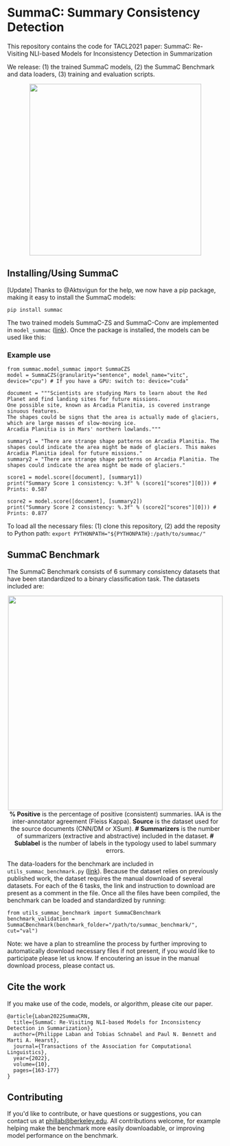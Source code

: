 # SummaC: Summary Consistency Detection

This repository contains the code for TACL2021 paper: SummaC: Re-Visiting NLI-based Models for Inconsistency Detection in Summarization

We release: (1) the trained SummaC models, (2) the SummaC Benchmark and data loaders, (3) training and evaluation scripts.

<p align="center">
  <img width="400" src="https://tingofurro.github.io/images/tacl2021_summac.png">
</p>

## Installing/Using SummaC

[Update] Thanks to @Aktsvigun for the help, we now have a pip package, making it easy to install the SummaC models:
```
pip install summac
```

The two trained models SummaC-ZS and SummaC-Conv are implemented in `model_summac` ([link](https://github.com/tingofurro/summac/blob/master/model_summac.py)). Once the package is installed, the models can be used like this:

### Example use

```
from summac.model_summac import SummaCZS
model = SummaCZS(granularity="sentence", model_name="vitc", device="cpu") # If you have a GPU: switch to: device="cuda"

document = """Scientists are studying Mars to learn about the Red Planet and find landing sites for future missions.
One possible site, known as Arcadia Planitia, is covered instrange sinuous features.
The shapes could be signs that the area is actually made of glaciers, which are large masses of slow-moving ice.
Arcadia Planitia is in Mars' northern lowlands."""

summary1 = "There are strange shape patterns on Arcadia Planitia. The shapes could indicate the area might be made of glaciers. This makes Arcadia Planitia ideal for future missions."
summary2 = "There are strange shape patterns on Arcadia Planitia. The shapes could indicate the area might be made of glaciers."

score1 = model.score([document], [summary1])
print("Summary Score 1 consistency: %.3f" % (score1["scores"][0])) # Prints: 0.587

score2 = model.score([document], [summary2])
print("Summary Score 2 consistency: %.3f" % (score2["scores"][0])) # Prints: 0.877
```

To load all the necessary files: (1) clone this repository, (2) add the reposity to Python path: `export PYTHONPATH="${PYTHONPATH}:/path/to/summac/"`


## SummaC Benchmark

The SummaC Benchmark consists of 6 summary consistency datasets that have been standardized to a binary classification task. The datasets included are:

<p align="center">
  <img width="500" src="https://tingofurro.github.io/images/tacl2021_summac_benchmark.png?1"><br />
  <b>% Positive</b> is the percentage of positive (consistent) summaries. IAA is the inter-annotator agreement (Fleiss Kappa). <b>Source</b> is the dataset used for the source documents (CNN/DM or XSum). <b># Summarizers</b> is the number of summarizers (extractive and abstractive) included in the dataset. <b># Sublabel</b> is the number of labels in the typology used to label summary errors.
</p>



The data-loaders for the benchmark are included in `utils_summac_benchmark.py` ([link](https://github.com/tingofurro/summac/blob/master/utils_summac_benchmark.py)). Because the dataset relies on previously published work, the dataset requires the manual download of several datasets. For each of the 6 tasks, the link and instruction to download are present as a comment in the file. Once all the files have been compiled, the benchmark can be loaded and standardized by running:
```
from utils_summac_benchmark import SummaCBenchmark
benchmark_validation = SummaCBenchmark(benchmark_folder="/path/to/summac_benchmark/", cut="val")
```

Note: we have a plan to streamline the process by further improving to automatically download necessary files if not present, if you would like to participate please let us know. If encoutering an issue in the manual download process, please contact us.

## Cite the work

If you make use of the code, models, or algorithm, please cite our paper.
```
@article{Laban2022SummaCRN,
  title={SummaC: Re-Visiting NLI-based Models for Inconsistency Detection in Summarization},
  author={Philippe Laban and Tobias Schnabel and Paul N. Bennett and Marti A. Hearst},
  journal={Transactions of the Association for Computational Linguistics},
  year={2022},
  volume={10},
  pages={163-177}
}
```

## Contributing

If you'd like to contribute, or have questions or suggestions, you can contact us at phillab@berkeley.edu. All contributions welcome, for example helping make the benchmark more easily downloadable, or improving model performance on the benchmark.
